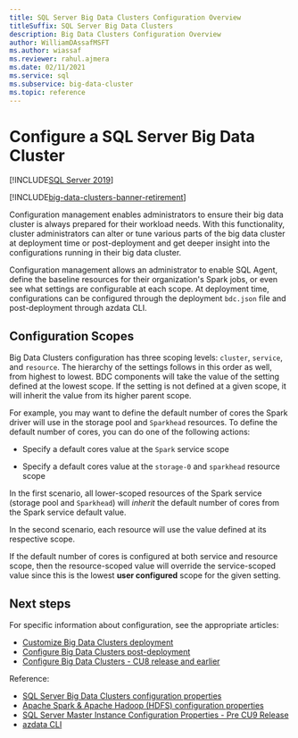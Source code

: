 ```yaml
---
title: SQL Server Big Data Clusters Configuration Overview
titleSuffix: SQL Server Big Data Clusters
description: Big Data Clusters Configuration Overview
author: WilliamDAssafMSFT
ms.author: wiassaf
ms.reviewer: rahul.ajmera
ms.date: 02/11/2021
ms.service: sql
ms.subservice: big-data-cluster
ms.topic: reference
---
```


# Configure a SQL Server Big Data Cluster

[!INCLUDE[SQL Server 2019](../includes/applies-to-version/sqlserver2019.md)]

[!INCLUDE[big-data-clusters-banner-retirement](../includes/bdc-banner-retirement.md)]

Configuration management enables administrators to ensure their big data cluster is always prepared for their workload needs. With this functionality, cluster administrators can alter or tune various parts of the big data cluster at deployment time or post-deployment and get deeper insight into the configurations running in their big data cluster. 

Configuration management allows an administrator to enable SQL Agent, define the baseline resources for their organization's Spark jobs, or even see what settings are configurable at each scope. At deployment time, configurations can be configured through the deployment `bdc.json` file and post-deployment through azdata CLI.

## Configuration Scopes
Big Data Clusters configuration has three scoping levels: `cluster`, `service`, and `resource`. The hierarchy of the settings follows in this order as well, from highest to lowest. BDC components will take the value of the setting defined at the lowest scope. If the setting is not defined at a given scope, it will inherit the value from its higher parent scope.

For example, you may want to define the default number of cores the Spark driver will use in the storage pool and `Sparkhead` resources. To define the default number of cores, you can do one of the following actions:

- Specify a default cores value at the `Spark` service scope

- Specify a default cores value at the `storage-0` and `sparkhead` resource scope

In the first scenario, all lower-scoped resources of the Spark service (storage pool and `Sparkhead`) will *inherit* the default number of cores from the Spark service default value.

In the second scenario, each resource will use the value defined at its respective scope.

If the default number of cores is configured at both service and resource scope, then the resource-scoped value will override the service-scoped value since this is the lowest **user configured** scope for the given setting.

## Next steps

For specific information about configuration, see the appropriate articles:

- [Customize Big Data Clusters deployment](deployment-custom-configuration.md)
- [Configure Big Data Clusters post-deployment](configure-bdc-postdeployment.md)
- [Configure Big Data Clusters - CU8 release and earlier](configure-bdc-pre-configuration.md)

Reference: 
- [SQL Server Big Data Clusters configuration properties](reference-config-bdc-overview.md)
- [Apache Spark & Apache Hadoop (HDFS) configuration properties](reference-config-spark-hadoop.md)
- [SQL Server Master Instance Configuration Properties - Pre CU9 Release](reference-config-master-instance.md)
- [azdata CLI](../azdata/reference/reference-azdata.md)